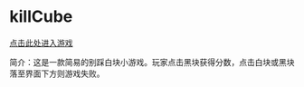# killCube

[点击此处进入游戏](http://celia426.top/killCube/)

简介：这是一款简易的别踩白块小游戏。玩家点击黑块获得分数，点击白块或黑块落至界面下方则游戏失败。
